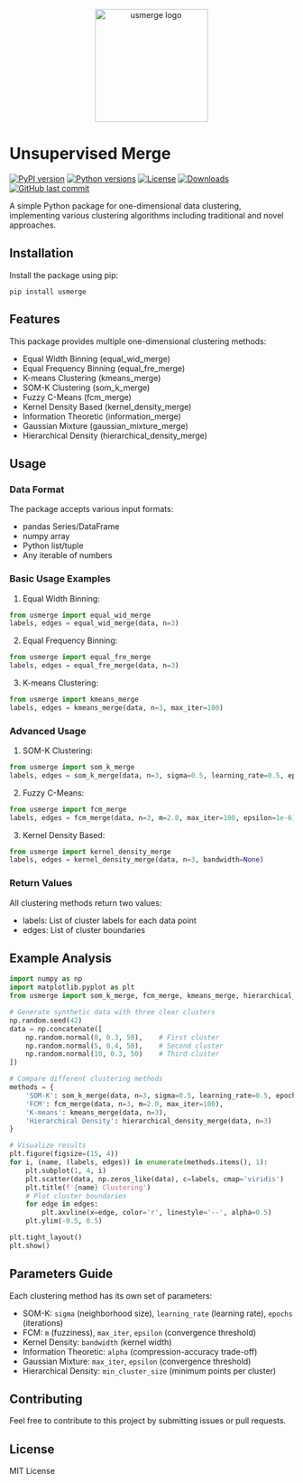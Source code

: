 <p align="center">
  <img src="https://ice.frostsky.com/2024/11/22/eabf1a3e6df982243482db582277b7c2.png" alt="usmerge logo" width="200"/>
</p>

# Unsupervised Merge

[![PyPI version](https://badge.fury.io/py/usmerge.svg)](https://badge.fury.io/py/usmerge)
[![Python versions](https://img.shields.io/pypi/pyversions/usmerge.svg)](https://pypi.org/project/usmerge/)
[![License](https://img.shields.io/github/license/wanghui5801/usmerge.svg)](https://github.com/wanghui5801/usmerge/blob/main/LICENSE)
[![Downloads](https://static.pepy.tech/badge/usmerge)](https://pepy.tech/project/usmerge)
[![GitHub last commit](https://img.shields.io/github/last-commit/wanghui5801/usmerge.svg)](https://github.com/wanghui5801/usmerge/commits/main)


A simple Python package for one-dimensional data clustering, implementing various clustering algorithms including traditional and novel approaches.

## Installation

Install the package using pip:

```
pip install usmerge
```

## Features

This package provides multiple one-dimensional clustering methods:

- Equal Width Binning (equal_wid_merge)
- Equal Frequency Binning (equal_fre_merge)
- K-means Clustering (kmeans_merge)
- SOM-K Clustering (som_k_merge)
- Fuzzy C-Means (fcm_merge)
- Kernel Density Based (kernel_density_merge)
- Information Theoretic (information_merge)
- Gaussian Mixture (gaussian_mixture_merge)
- Hierarchical Density (hierarchical_density_merge)

## Usage

### Data Format
The package accepts various input formats:
- pandas Series/DataFrame
- numpy array
- Python list/tuple
- Any iterable of numbers

### Basic Usage Examples

1. Equal Width Binning:
```python
from usmerge import equal_wid_merge
labels, edges = equal_wid_merge(data, n=3)
```

2. Equal Frequency Binning:
```python
from usmerge import equal_fre_merge
labels, edges = equal_fre_merge(data, n=3)
```

3. K-means Clustering:
```python
from usmerge import kmeans_merge
labels, edges = kmeans_merge(data, n=3, max_iter=100)
```

### Advanced Usage

1. SOM-K Clustering:
```python
from usmerge import som_k_merge
labels, edges = som_k_merge(data, n=3, sigma=0.5, learning_rate=0.5, epochs=1000)
```

2. Fuzzy C-Means:
```python
from usmerge import fcm_merge
labels, edges = fcm_merge(data, n=3, m=2.0, max_iter=100, epsilon=1e-6)
```

3. Kernel Density Based:
```python
from usmerge import kernel_density_merge
labels, edges = kernel_density_merge(data, n=3, bandwidth=None)
```

### Return Values
All clustering methods return two values:
- labels: List of cluster labels for each data point
- edges: List of cluster boundaries

## Example Analysis

```python
import numpy as np
import matplotlib.pyplot as plt
from usmerge import som_k_merge, fcm_merge, kmeans_merge, hierarchical_density_merge

# Generate synthetic data with three clear clusters
np.random.seed(42)
data = np.concatenate([
    np.random.normal(0, 0.3, 50),    # First cluster
    np.random.normal(5, 0.4, 50),    # Second cluster
    np.random.normal(10, 0.3, 50)    # Third cluster
])

# Compare different clustering methods
methods = {
    'SOM-K': som_k_merge(data, n=3, sigma=0.5, learning_rate=0.5, epochs=1000),
    'FCM': fcm_merge(data, n=3, m=2.0, max_iter=100),
    'K-means': kmeans_merge(data, n=3),
    'Hierarchical Density': hierarchical_density_merge(data, n=3)
}

# Visualize results
plt.figure(figsize=(15, 4))
for i, (name, (labels, edges)) in enumerate(methods.items(), 1):
    plt.subplot(1, 4, i)
    plt.scatter(data, np.zeros_like(data), c=labels, cmap='viridis')
    plt.title(f'{name} Clustering')
    # Plot cluster boundaries
    for edge in edges:
        plt.axvline(x=edge, color='r', linestyle='--', alpha=0.5)
    plt.ylim(-0.5, 0.5)

plt.tight_layout()
plt.show()
```

## Parameters Guide

Each clustering method has its own set of parameters:

- SOM-K: `sigma` (neighborhood size), `learning_rate` (learning rate), `epochs` (iterations)
- FCM: `m` (fuzziness), `max_iter`, `epsilon` (convergence threshold)
- Kernel Density: `bandwidth` (kernel width)
- Information Theoretic: `alpha` (compression-accuracy trade-off)
- Gaussian Mixture: `max_iter`, `epsilon` (convergence threshold)
- Hierarchical Density: `min_cluster_size` (minimum points per cluster)

## Contributing

Feel free to contribute to this project by submitting issues or pull requests.

## License

MIT License
